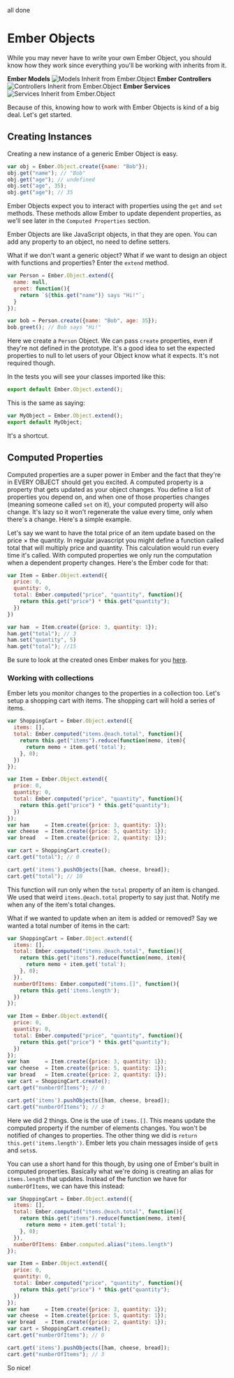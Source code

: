 all done
# Ember Objects
While you may never have to write your own Ember Object, you should know how they work since everything you'll be working with inherits from it.

**Ember Models**
![Models Inherit from Ember.Object](https://readme-pics.s3.amazonaws.com/ember-model-from-object.png)
**Ember Controllers**
![Controllers Inherit from Ember.Object](https://readme-pics.s3.amazonaws.com/ember-controller-from-object.png)
**Ember Services**
![Services Inherit from Ember.Object](https://readme-pics.s3.amazonaws.com/ember-service-from-object.png)

Because of this, knowing how to work with Ember Objects is kind of a big deal. Let's get started.

## Creating Instances
Creating a new instance of a generic Ember Object is easy.

```javascript
var obj = Ember.Object.create({name: "Bob"});
obj.get("name"); // "Bob"
obj.get("age"); // undefined
obj.set("age", 35);
obj.get("age"); // 35
```

Ember Objects expect you to interact with properties using the `get` and `set` methods. These methods allow Ember to update dependent properties, as we'll see later in the `Computed Properties` section.

Ember Objects are like JavaScript objects, in that they are open. You can add any property to an object, no need to define setters.

What if we don't want a generic object? What if we want to design an object with functions and properties? Enter the `extend` method.

```javascript
var Person = Ember.Object.extend({
  name: null,
  greet: function(){
    return `${this.get("name")} says "Hi!"`;
  }
});

var bob = Person.create({name: "Bob", age: 35});
bob.greet(); // Bob says "Hi!"
```

Here we create a `Person` Object. We can pass `create` properties, even if they're not defined in the prototype. It's a good idea to set the expected properties to null to let users of your Object know what it expects. It's not required though.

In the tests you will see your classes imported like  this:

```javascript
export default Ember.Object.extend();
```

This is the same as saying:
```javascript
var MyObject = Ember.Object.extend();
export default MyObject;
```

It's a shortcut.

## Computed Properties

Computed properties are a super power in Ember and the fact that they're in EVERY OBJECT should get you excited. A computed property is a property that gets updated as your object changes. You define a list of properties you depend on, and when one of those properties changes (meaning someone called `set` on it), your computed property will also change. It's lazy so it won't regenerate the value every time, only when there's a change. Here's a simple example.

Let's say we want to have the total price of an item update based on the price &times; the quantity. In regular javascript you might define a function called total that will multiply price and quantity. This calculation would run every time it's called. With computed properties we only run the computation when a dependent property changes.
Here's the Ember code for that:

```javascript
var Item = Ember.Object.extend({
  price: 0,
  quantity: 0,
  total: Ember.computed("price", "quantity", function(){
    return this.get("price") * this.get("quantity");
  })
})

var ham  = Item.create({price: 3, quantity: 1});
ham.get("total"); // 3
ham.set("quantity", 5)
ham.get("total"); //15
```

Be sure to look at the created ones Ember makes for you [here](http://emberjs.com/api/classes/Ember.computed.html).

### Working with collections

Ember lets you monitor changes to the properties in a collection too. Let's setup a shopping cart with items. The shopping cart will hold a series of items.

```javascript
var ShoppingCart = Ember.Object.extend({
  items: [],
  total: Ember.computed("items.@each.total", function(){
    return this.get("items").reduce(function(memo, item){
      return memo + item.get('total');
    }, 0);
  })
});

var Item = Ember.Object.extend({
  price: 0,
  quantity: 0,
  total: Ember.computed("price", "quantity", function(){
    return this.get("price") * this.get("quantity");
  })
});
var ham     = Item.create({price: 3, quantity: 1});
var cheese  = Item.create({price: 5, quantity: 1});
var bread   = Item.create({price: 2, quantity: 1});

var cart = ShoppingCart.create();
cart.get("total"); // 0

cart.get('items').pushObjects([ham, cheese, bread]);
cart.get("total"); // 10

```
This function will run only when the `total` property of an item is changed. We used that weird `items.@each.total` property to say just that. Notify me when any of the item's total changes.

What if we wanted to update when an item is added or removed? Say we wanted a total number of items in the cart:

```javascript
var ShoppingCart = Ember.Object.extend({
  items: [],
  total: Ember.computed("items.@each.total", function(){
    return this.get("items").reduce(function(memo, item){
      return memo + item.get('total');
    }, 0);
  }),
  numberOfItems: Ember.computed("items.[]", function(){
    return this.get('items.length');
  })
});

var Item = Ember.Object.extend({
  price: 0,
  quantity: 0,
  total: Ember.computed("price", "quantity", function(){
    return this.get("price") * this.get("quantity");
  })
});
var ham     = Item.create({price: 3, quantity: 1});
var cheese  = Item.create({price: 5, quantity: 1});
var bread   = Item.create({price: 2, quantity: 1});
var cart = ShoppingCart.create();
cart.get("numberOfItems"); // 0

cart.get('items').pushObjects([ham, cheese, bread]);
cart.get("numberOfItems"); // 3
```

Here we did 2 things. One is the use of `items.[]`. This means update the computed property if the number of elements changes. You won't be notified of changes to properties. The other thing we did is `return this.get('items.length')`. Ember lets you chain messages inside of `get`s and `sets`s.

You can use a short hand for this though, by using one of Ember's built in computed properties. Basically what we're doing is creating an alias for `items.length` that updates. Instead of the function we have for `numberOfItems`, we can have this instead:

```javascript
var ShoppingCart = Ember.Object.extend({
  items: [],
  total: Ember.computed("items.@each.total", function(){
    return this.get("items").reduce(function(memo, item){
      return memo + item.get('total');
    }, 0);
  }),
  numberOfItems: Ember.computed.alias("items.length")
});

var Item = Ember.Object.extend({
  price: 0,
  quantity: 0,
  total: Ember.computed("price", "quantity", function(){
    return this.get("price") * this.get("quantity");
  })
});
var ham     = Item.create({price: 3, quantity: 1});
var cheese  = Item.create({price: 5, quantity: 1});
var bread   = Item.create({price: 2, quantity: 1});
var cart = ShoppingCart.create();
cart.get("numberOfItems"); // 0

cart.get('items').pushObjects([ham, cheese, bread]);
cart.get("numberOfItems"); // 3
```

So nice!
